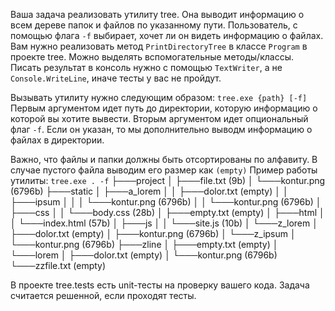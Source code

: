 Ваша задача реализовать утилиту tree. 
Она выводит информацию о всем дереве папок и файлов по указанному пути. Пользователь, с помощью флага `-f` выбирает, хочет ли он видеть информацию о файлах.
Вам нужно реализовать метод `PrintDirectoryTree` в классе `Program` в проекте tree. Можно выделять вспомогательные методы/классы.
Писать результат в консоль нужно с помощью `TextWriter`, а не `Console.WriteLine`, иначе тесты у вас не пройдут.

Вызывать утилиту нужно следующим образом: `tree.exe {path} [-f]`
Первым аргументом идет путь до директории, которую информацию о которой вы хотите вывести.
Вторым аргументом идет опциональный флаг `-f`. Если он указан, то мы дополнительно выводм информацию о файлах в директории. 

Важно, что файлы и папки должны быть отсортированы по алфавиту. 
В случае пустого файла выводим его размер как `(empty)`
Пример работы утилиты:
`tree.exe . -f`
├───project
│	├───file.txt (9b)
│	└───kontur.png (6796b)
├───static
│	├───a_lorem
│	│	├───dolor.txt (empty)
│	│	├───ipsum
│	│	│	└───kontur.png (6796b)
│   │   └───kontur.png (6796b)
│	├───css
│	│	└───body.css (28b)
│	├───empty.txt (empty)
│	├───html
│	│	└───index.html (57b)
│	├───js
│	│	└───site.js (10b)
│	└───z_lorem
│		├───dolor.txt (empty)
│		├───kontur.png (6796b)
│		└───z_ipsum
│			└───kontur.png (6796b)
├───zline
│	├───empty.txt (empty)
│	└───lorem
│		├───dolor.txt (empty)
│		└───kontur.png (6796b)
└───zzfile.txt (empty)


В проекте tree.tests есть unit-тесты на проверку вашего кода. Задача считается решенной, если проходят тесты.